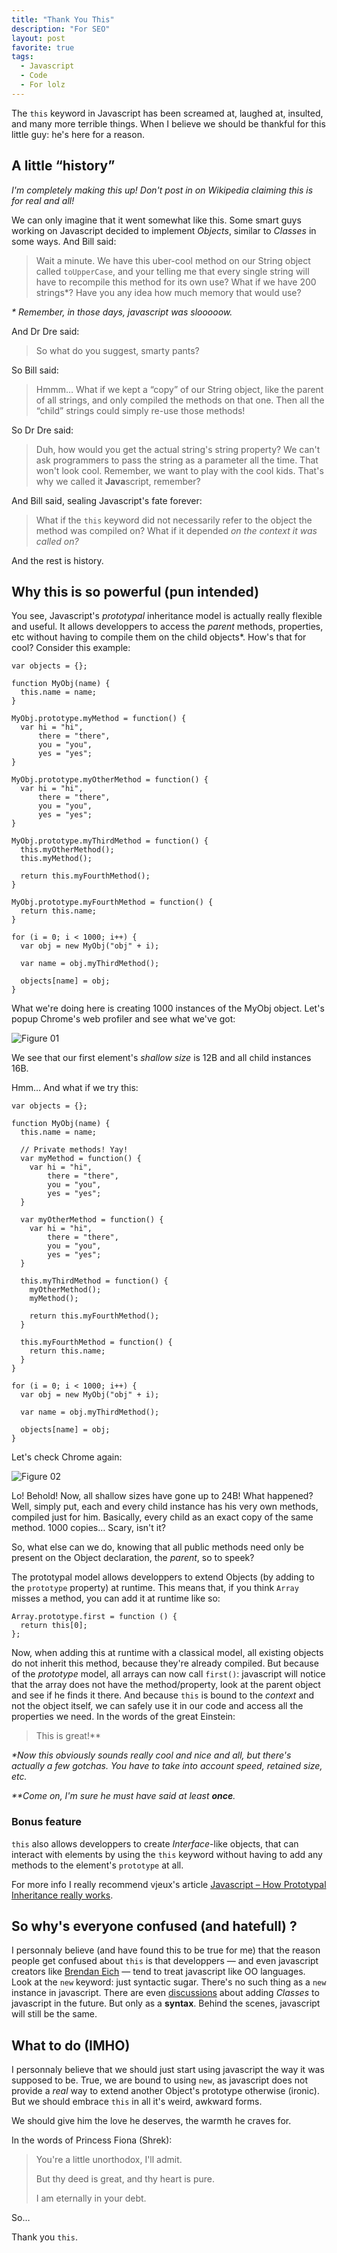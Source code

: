 ```yaml
---
title: "Thank You This"
description: "For SEO"
layout: post
favorite: true
tags:
  - Javascript
  - Code
  - For lolz
---
```


The `this` keyword in Javascript has been screamed at, laughed at, insulted, and many more terrible things. When I believe
we should be thankful for this little guy: he's here for a reason.

## A little &ldquo;history&rdquo;

*I'm completely making this up! Don't post in on Wikipedia claiming this is
for real and all!*

We can only imagine that it went somewhat like this. Some smart guys working on
Javascript decided to implement *Objects*, similar to *Classes* in some ways.
And Bill said:
> Wait a minute. We have this uber-cool method on our String object called
> `toUpperCase`, and your telling me that every single string will have to
> recompile this method for its own use? What if we have 200 strings\*? Have you
> any idea how much memory that would use?

*\* Remember, in those days, javascript was slooooow.*

And Dr Dre said:
> So what do you suggest, smarty pants?

So Bill said:
> Hmmm&hellip; What if we kept a &ldquo;copy&rdquo; of our String object, like the parent of all
> strings, and only compiled the methods on that one. Then all the &ldquo;child&rdquo;
> strings could simply re-use those methods!

So Dr Dre said:
> Duh, how would you get the actual string's string property? We can't ask
> programmers to pass the string as a parameter all the time. That won't look
> cool. Remember, we want to play with the cool kids. That's why we called it
> **Java**script, remember?

And Bill said, sealing Javascript's fate forever:
> What if the `this` keyword did not necessarily refer to the object the method
> was compiled on? What if it depended *on the context it was called on?*

And the rest is history.

## Why this is so powerful (pun intended)

You see, Javascript's *prototypal* inheritance model is actually really flexible
and useful. It allows developpers to access the *parent* methods, properties, etc
without having to compile them on the child objects\*. How's that for cool?
Consider this example:

    var objects = {};

    function MyObj(name) {
      this.name = name;
    }

    MyObj.prototype.myMethod = function() {
      var hi = "hi",
          there = "there",
          you = "you",
          yes = "yes";
    }

    MyObj.prototype.myOtherMethod = function() {
      var hi = "hi",
          there = "there",
          you = "you",
          yes = "yes";
    }

    MyObj.prototype.myThirdMethod = function() {
      this.myOtherMethod();
      this.myMethod();

      return this.myFourthMethod();
    }

    MyObj.prototype.myFourthMethod = function() {
      return this.name;
    }

    for (i = 0; i < 1000; i++) {
      var obj = new MyObj("obj" + i);

      var name = obj.myThirdMethod();

      objects[name] = obj;
    }

What we're doing here is creating 1000 instances of the MyObj object. Let's popup
Chrome's web profiler and see what we've got:

![Figure 01](/posts-media/thank-you-this/fig01.jpg)

We see that our first element's *shallow size* is 12B and
all child instances 16B.

Hmm&hellip; And what if we try this:

    var objects = {};

    function MyObj(name) {
      this.name = name;

      // Private methods! Yay!
      var myMethod = function() {
        var hi = "hi",
            there = "there",
            you = "you",
            yes = "yes";
      }

      var myOtherMethod = function() {
        var hi = "hi",
            there = "there",
            you = "you",
            yes = "yes";
      }

      this.myThirdMethod = function() {
        myOtherMethod();
        myMethod();

        return this.myFourthMethod();
      }

      this.myFourthMethod = function() {
        return this.name;
      }
    }

    for (i = 0; i < 1000; i++) {
      var obj = new MyObj("obj" + i);

      var name = obj.myThirdMethod();

      objects[name] = obj;
    }

Let's check Chrome again:

![Figure 02](/posts-media/thank-you-this/fig02.jpg)

Lo! Behold! Now, all shallow sizes have gone up to 24B! What happened? Well,
simply put, each and every child instance has his very own methods, compiled just
for him. Basically, every child as an exact copy of the same method. 1000 copies&hellip;
Scary, isn't it?

So, what else can we do, knowing that all public methods need only be present on
the Object declaration, the *parent*, so to speek?

The prototypal model allows developpers to extend Objects (by adding to the
`prototype` property) at runtime. This means that, if you think
`Array` misses a method, you can add it at runtime like so:

    Array.prototype.first = function () {
      return this[0];
    };

Now, when adding this at runtime with a classical model, all existing objects
do not inherit this method, because they're already compiled. But because of the
*prototype* model, all arrays can now call `first()`: javascript will notice that
the array does not have the method/property, look at the parent object and see if
he finds it there. And because `this` is bound to the *context* and not the
object itself, we can safely use it in our code and access all the properties we
need. In the words of the great Einstein:

> This is great!\*\*

*\*Now this obviously sounds really cool and nice and all, but there's actually a few gotchas.
You have to take into account speed, retained size, etc.*

*\*\*Come on, I'm sure he must have said at least **once**.*

### Bonus feature

`this` also allows developpers to create *Interface*-like objects, that can interact
with elements by using the `this` keyword without having to add any methods to
the element's `prototype` at all.

For more info I really recommend vjeux's article [Javascript – How Prototypal
Inheritance really
works](http://blog.vjeux.com/2011/javascript/how-prototypal-inheritance-really-works.html).

## So why's everyone confused (and hatefull) ?

I personnaly believe (and have found this to be true for me) that the reason
people get confused about `this` is that developpers &mdash; and even javascript creators like [Brendan Eich](http://brendaneich.com/) &mdash; tend
to treat javascript like OO languages. Look at the `new` keyword: just syntactic
sugar. There's no such thing as a `new` instance in javascript. There are even
[discussions](http://brendaneich.com/2011/10/jsconf-eu/)
about adding *Classes* to javascript in the future. But only as a **syntax**.
Behind the scenes, javascript will still be the same.

## What to do (IMHO)

I personnaly believe that we should just start using javascript the way it was
supposed to be. True, we are bound to using `new`, as javascript does not provide
a *real* way to extend another Object's prototype otherwise (ironic). But we
should embrace `this` in all it's weird, awkward forms.

We should give him the
love he deserves, the warmth he craves for.

In the words of Princess Fiona (Shrek):

> You're a little unorthodox, I'll admit.
>
> But thy deed is great, and thy heart is pure.
>
> I am eternally in your debt.

So&hellip;

Thank you `this`.
